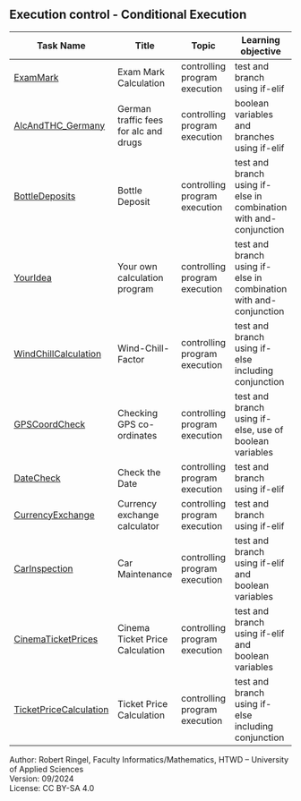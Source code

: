 ## Execution control - Conditional Execution


| **Task Name**                                    | **Title**                             | **Topic**                     | **Learning objective**                                            | **Complexity** | **Task type**      | **Notes** |
| ------------------------------------------------ | ------------------------------------- | ----------------------------- | ----------------------------------------------------------------- | -------------- | ------------------ | --------- |
| [ExamMark](ExamMark.md)                          | Exam Mark Calculation                 | controlling program execution | test and branch using if-elif                                     | 1 - low        | completion task    |           |
| [AlcAndTHC_Germany](AlcAndTHC_Germany.md)        | German traffic fees for alc and drugs | controlling program execution | boolean variables and branches using if-elif                      | 2 - normal     | worked out example |           |
| [BottleDeposits](BottleDeposits.md)              | Bottle Deposit                        | controlling program execution | test and branch using if-else in combination with and-conjunction | 2 - normal     | completion task    |           |
| [YourIdea](YourIdea.md)              | Your own calculation program                     | controlling program execution | test and branch using if-else in combination with and-conjunction | 2 - normal     | non-specific goal task    |           |
| [WindChillCalculation](WindChillCalculation.md)  | Wind-Chill-Factor                     | controlling program execution | test and branch using if-else including conjunction               | 2 - normal     | completion task    |           |
| [GPSCoordCheck](GPSCoordCheck.md)                | Checking GPS co-ordinates             | controlling program execution | test and branch using if-else, use of boolean variables           | 2 - normal     | completion task    |           |
| [DateCheck](DateCheck.md)                        | Check the Date                        | controlling program execution | test and branch using if-elif                                     | 2 - normal     | completion task    |           |
| [CurrencyExchange](CurrencyExchange.md)          | Currency exchange calculator          | controlling program execution | test and branch using if-elif                                     | 2 - normal     | completion task    |           |
| [CarInspection](CarInspection.md)                | Car Maintenance                       | controlling program execution | test and branch using if-elif and boolean variables               | 2 - normal     | completion task    |           |
| [CinemaTicketPrices](CinemaTicketPrices.md)      | Cinema Ticket Price Calculation       | controlling program execution | test and branch using if-elif and boolean variables               | 2+ - normal    | conventional task  |           |
| [TicketPriceCalculation](TicketPriceCalculation.md) | Ticket Price Calculation           | controlling program execution | test and branch using if-else including conjunction               | 2 - normal     | imitation task     |           |

Author: Robert Ringel, Faculty Informatics/Mathematics, HTWD – University of Applied Sciences  
Version: 09/2024            
License: CC BY-SA 4.0
